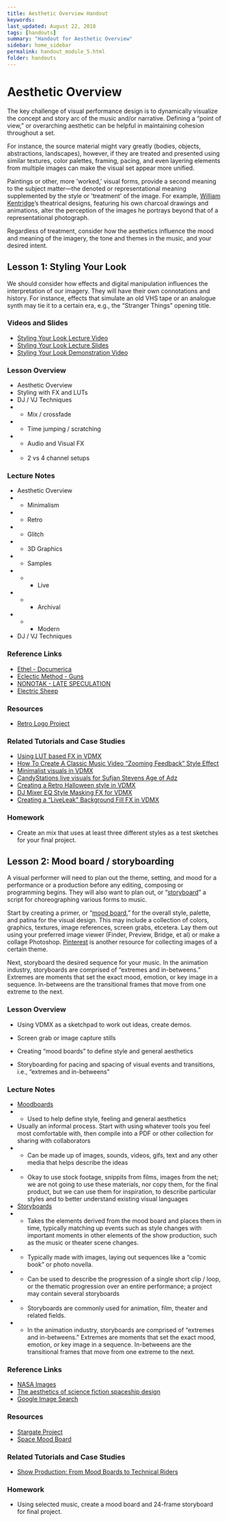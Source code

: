```yaml
---
title: Aesthetic Overview Handout
keywords: 
last_updated: August 22, 2018
tags: [handouts]
summary: "Handout for Aesthetic Overview"
sidebar: home_sidebar
permalink: handout_module_5.html
folder: handouts
---
```


# Aesthetic Overview

The key challenge of visual performance design is to dynamically visualize the concept and story arc of the music and/or narrative. Defining a “point of view,” or overarching aesthetic can be helpful in maintaining cohesion throughout a set. 

For instance, the source material might vary greatly (bodies, objects, abstractions, landscapes), however, if they are treated and presented using similar textures, color palettes, framing, pacing, and even layering elements from multiple images can make the visual set appear more unified. 

Paintings or other, more 'worked,' visual forms, provide a second meaning to the subject matter—the denoted or representational meaning supplemented by the style or 'treatment' of the image. For example, [William Kentridge](https://en.wikipedia.org/wiki/William_Kentridge)’s theatrical designs, featuring his own charcoal drawings and animations, alter the perception of the images he portrays beyond that of a representational photograph.

Regardless of treatment, consider how the aesthetics influence the mood and meaning of the imagery, the tone and themes in the music, and your desired intent. 

## Lesson 1: Styling Your Look

We should consider how effects and digital manipulation influences the interpretation of our imagery. They will have their own connotations and history. For instance, effects that simulate an old VHS tape or an analogue synth may tie it to a certain era, e.g., the “Stranger Things” opening title.

### Videos and Slides

* [Styling Your Look Lecture Video](https://vimeo.com/303160359)
* [Styling Your Look Lecture Slides](https://docs.google.com/presentation/d/1m-juxqZ6y7FalY_8e5CY6V7S85p4JU2MwYMnTszMGvw/)
* [Styling Your Look Demonstration Video](https://vimeo.com/303156297)

### Lesson Overview

* Aesthetic Overview
* Styling with FX and LUTs
* DJ / VJ Techniques
* * Mix / crossfade
* * Time jumping / scratching
* * Audio and Visual FX
* * 2 vs 4 channel setups

### Lecture Notes

- Aesthetic Overview
- - Minimalism
- - Retro
- - Glitch
- - 3D Graphics
- - Samples
- - - Live
- - - Archival
- - - Modern
- DJ / VJ Techniques

### Reference Links

* [Ethel - Documerica](https://www.youtube.com/watch?v=tkMn9EbxPy4)
* [Eclectic Method - Guns](https://www.youtube.com/watch?v=14InQ-T7LQs)
* [NONOTAK - LATE SPECULATION](https://www.youtube.com/watch?v=UfjCQfOvcKU)
* [Electric Sheep](https://electricsheep.org/)

### Resources

* [Retro Logo Project](https://s3.amazonaws.com/vidvox/vvedu/M5-L1.zip)

### Related Tutorials and Case Studies

* [Using LUT based FX in VDMX](https://vdmx.vidvox.net/tutorials/lut-fx-in-vdmx)
* [How To Create A Classic Music Video “Zooming Feedback” Style Effect](https://vdmx.vidvox.net/tutorials/zooming-feedback-effect)
* [Minimalist visuals in VDMX](https://vdmx.vidvox.net/tutorials/minimalism-in-vdmx)
* [CandyStations live visuals for Sufjan Stevens Age of Adz](https://vdmx.vidvox.net/blog/candystations-live-visuals-for-sufjan-stevens-age-of-adz-and-sneak-peek-at-planetarium)
* [Creating a Retro Halloween style in VDMX](https://vdmx.vidvox.net/tutorials/create-retro-halloween-visual-styles-in-vdmx)
* [DJ Mixer EQ Style Masking FX for VDMX](https://vdmx.vidvox.net/tutorials/dj-mixer-eq-style-masking-fx-for-vdmx)
* [Creating a “LiveLeak” Background Fill FX in VDMX](https://vdmx.vidvox.net/tutorials/creating-a-liveleak-background-fill-fx-in-vdmx)

### Homework

* Create an mix that uses at least three different styles as a test sketches for your final project.

## Lesson 2: Mood board / storyboarding

A visual performer will need to plan out the theme, setting, and mood for a performance or a production before any editing, composing or programming begins. They will also want to plan out, or “[storyboard](https://en.wikipedia.org/wiki/Storyboard)” a script for choreographing various forms to music.

Start by creating a primer, or “[mood board](http://www.gomoodboard.com/),” for the overall style, palette, and patina for the visual design. This may include a collection of colors, graphics, textures, image references, screen grabs, etcetera. Lay them out using your preferred image viewer (Finder, Preview, Bridge, et al) or make a collage Photoshop. [Pinterest](https://www.pinterest.com/) is another resource for collecting images of a certain theme.

Next, storyboard the desired sequence for your music. In the animation industry, storyboards are comprised of “extremes and in-betweens.” Extremes are moments that set the exact mood, emotion, or key image in a sequence. In-betweens are the transitional frames that move from one extreme to the next. 

### Lesson Overview

* Using VDMX as a sketchpad to work out ideas, create demos.
* Screen grab or image capture stills 

* Creating “mood boards” to define style and general aesthetics 
* Storyboarding for pacing and spacing of visual events and transitions, i.e., “extremes and in-betweens”

### Lecture Notes

- [Moodboards](https://en.wikipedia.org/wiki/Mood_board)
- - Used to help define style, feeling and general aesthetics
- Usually an informal process. Start with using whatever tools you feel most comfortable with, then compile into a PDF or other collection for sharing with collaborators
- - Can be made up of images, sounds, videos, gifs, text and any other media that helps describe the ideas
- - Okay to use stock footage, snippits from films, images from the net; we are not going to use these materials, nor copy them, for the final product, but we can use them for inspiration, to describe particular styles and to better understand existing visual languages
- [Storyboards](https://en.wikipedia.org/wiki/Storyboard)
- - Takes the elements derived from the mood board and places them in time, typically matching up events such as style changes with important moments in other elements of the show production, such as the music or theater scene changes.
- - Typically made with images, laying out sequences like a “comic book” or photo novella.
- - Can be used to describe the progression of a single short clip / loop, or the thematic progression over an entire performance; a project may contain several storyboards
- - Storyboards are commonly used for animation, film, theater and related fields.
- - In the animation industry, storyboards are comprised of “extremes and in-betweens.” Extremes are moments that set the exact mood, emotion, or key image in a sequence. In-betweens are the transitional frames that move from one extreme to the next.

### Reference Links

* [NASA Images](https://www.nasa.gov/multimedia/imagegallery/index.html)
* [The aesthetics of science fiction spaceship design](https://uwspace.uwaterloo.ca/handle/10012/4935)
* [Google Image Search](https://images.google.com/)

### Resources

* [Stargate Project](https://s3.amazonaws.com/vidvox/vvedu/M5-L2.zip)
* [Space Mood Board](https://s3.amazonaws.com/vidvox/vvedu/M5-L2-SpaceMoodExample.zip)

### Related Tutorials and Case Studies

* [Show Production: From Mood Boards to Technical Riders](https://vdmx.vidvox.net/tutorials/from-mood-boards-to-technical-riders)

### Homework

* Using selected music, create a mood board and 24-frame storyboard for final project.